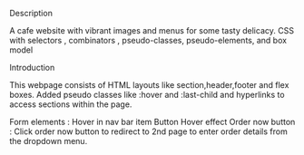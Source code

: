 Description

A cafe website with vibrant images and menus for some tasty delicacy. 
CSS with selectors , combinators , pseudo-classes, pseudo-elements, and box model

Introduction 

This webpage consists of HTML layouts like section,header,footer and flex boxes.
Added pseudo classes like :hover and :last-child and hyperlinks to access sections within the page.

Form elements :
    Hover in nav bar item
    Button Hover effect
    Order now button : Click order now button to redirect to 2nd page to enter order details from the dropdown menu.
